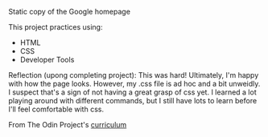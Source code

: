 Static copy of the Google homepage 

This project practices using: 
- HTML
- CSS
- Developer Tools 

Reflection (upong completing project):
This was hard! Ultimately, I'm happy with how the page looks. However, my .css file is ad hoc and a bit unweidly. I suspect that's a sign of not having a great grasp of css yet. I learned a lot playing around with different commands, but I still have lots to learn before I'll feel comfortable with css. 

From The Odin Project's [curriculum](http://www.theodinproject.com/courses/web-development-101/lessons/html-css)